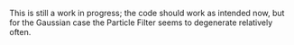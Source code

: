 This is still a work in progress; the code should work as intended now, but for the Gaussian case the Particle Filter seems to degenerate relatively often. 

